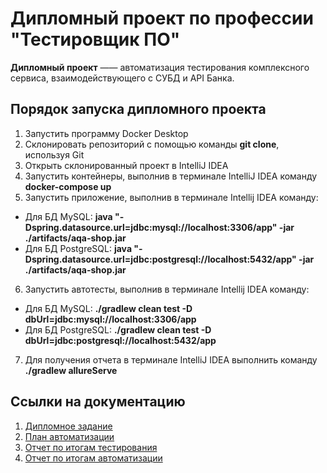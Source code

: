 # Дипломный проект по профессии "Тестировщик ПО"
**Дипломный проект** —— автоматизация тестирования комплексного сервиса, взаимодействующего с СУБД и API Банка.

## Порядок запуска дипломного проекта
1. Запустить программу Docker Desktop
2. Склонировать репозиторий с помощью команды **git clone**, используя Git
3. Открыть склонированный проект в IntelliJ IDEA
4. Запустить контейнеры, выполнив в терминале IntelliJ IDEA команду **docker-compose up**
5. Запустить приложение, выполнив в терминале Intellij IDEA команду:
- Для БД MySQL: **java "-Dspring.datasource.url=jdbc:mysql://localhost:3306/app" -jar ./artifacts/aqa-shop.jar**
- Для БД PostgreSQL: **java "-Dspring.datasource.url=jdbc:postgresql://localhost:5432/app" -jar ./artifacts/aqa-shop.jar**
6. Запустить автотесты, выполнив в терминале Intellij IDEA команду:
- Для БД MySQL: **./gradlew clean test -D dbUrl=jdbc:mysql://localhost:3306/app**
- Для БД PostgreSQL: **./gradlew clean test -D dbUrl=jdbc:postgresql://localhost:5432/app**
7. Для получения отчета в терминале IntelliJ IDEA выполнить команду **./gradlew allureServe**

## Ссылки на документацию
1. [Дипломное задание](https://github.com/netology-code/qa-diploma)
2. [План автоматизации](https://github.com/alex-pakin/diplomaqa/blob/main/docs/Plan.md)
3. [Отчет по итогам тестирования](https://github.com/alex-pakin/diplomaqa/blob/main/docs/Report.md.)
4. [Отчет по итогам автоматизации](https://github.com/alex-pakin/diplomaqa/blob/main/docs/Summary.md)